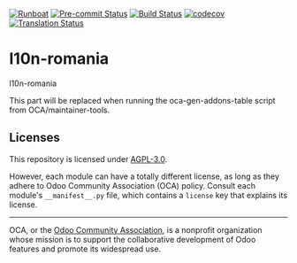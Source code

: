 
[![Runboat](https://img.shields.io/badge/runboat-Try%20me-875A7B.png)](https://runboat.odoo-community.org/builds?repo=OCA/l10n-romania&target_branch=18.0)
[![Pre-commit Status](https://github.com/OCA/l10n-romania/actions/workflows/pre-commit.yml/badge.svg?branch=18.0)](https://github.com/OCA/l10n-romania/actions/workflows/pre-commit.yml?query=branch%3A18.0)
[![Build Status](https://github.com/OCA/l10n-romania/actions/workflows/test.yml/badge.svg?branch=18.0)](https://github.com/OCA/l10n-romania/actions/workflows/test.yml?query=branch%3A18.0)
[![codecov](https://codecov.io/gh/OCA/l10n-romania/branch/18.0/graph/badge.svg)](https://codecov.io/gh/OCA/l10n-romania)
[![Translation Status](https://translation.odoo-community.org/widgets/l10n-romania-18-0/-/svg-badge.svg)](https://translation.odoo-community.org/engage/l10n-romania-18-0/?utm_source=widget)

<!-- /!\ do not modify above this line -->

# l10n-romania

l10n-romania

<!-- /!\ do not modify below this line -->

<!-- prettier-ignore-start -->

[//]: # (addons)

This part will be replaced when running the oca-gen-addons-table script from OCA/maintainer-tools.

[//]: # (end addons)

<!-- prettier-ignore-end -->

## Licenses

This repository is licensed under [AGPL-3.0](LICENSE).

However, each module can have a totally different license, as long as they adhere to Odoo Community Association (OCA)
policy. Consult each module's `__manifest__.py` file, which contains a `license` key
that explains its license.

----
OCA, or the [Odoo Community Association](http://odoo-community.org/), is a nonprofit
organization whose mission is to support the collaborative development of Odoo features
and promote its widespread use.
